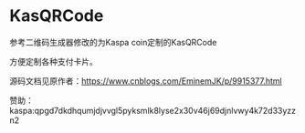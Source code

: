 # KasQRCode

参考二维码生成器修改的为Kaspa coin定制的KasQRCode

方便定制各种支付卡片。

源码文档见原作者：https://www.cnblogs.com/EminemJK/p/9915377.html

赞助：kaspa:qpgd7dkdhqumjdjvvgl5pyksmlk8lyse2x30v46j69djnlvwy4k72d33yzzn2
